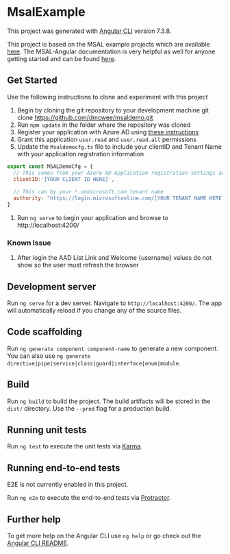 # MsalExample

This project was generated with [Angular CLI](https://github.com/angular/angular-cli) version 7.3.8.  

This project is based on the MSAL example projects which are available [here](https://github.com/AzureAD/microsoft-authentication-library-for-js/tree/dev/lib/msal-angular/samples). The MSAL-Angular documentation is very helpful as well for anyone getting started and can be found [here](https://github.com/AzureAD/microsoft-authentication-library-for-js/blob/dev/lib/msal-angular/README.md).

## Get Started
Use the following instructions to clone and experiment with this project

1. Begin by cloning the git repository to your development machine 
    git clone https://github.com/dmcwee/msaldemo.git
1. Run `npm update` in the folder where the repository was cloned
1. Register your application with Azure AD using [these instructions](https://docs.microsoft.com/en-us/azure/active-directory/develop/tutorial-v2-javascript-spa#register-your-application)
1. Grant this application `user.read` and `user.read.all` permissions
1. Update the `Msaldemocfg.ts` file to include your clientID and Tenant Name with your application registration information
```javascript
export const MSALDemoCfg = {
  // This comes from your Azure AD Application registration settings authority
  clientID:'[YOUR CLIENT ID HERE]',
  
  // This can by your *.onmicrosoft.com tenant name
  authority: "https://login.microsoftonline.com/[YOUR TENANT NAME HERE]" 
}
```
1. Run `ng serve` to begin your application and browse to http://localhost:4200/ 

### Known Issue
1. After login the AAD List Link and Welcome {username} values do not show so the user must refresh the browser

## Development server

Run `ng serve` for a dev server. Navigate to `http://localhost:4200/`. The app will automatically reload if you change any of the source files.

## Code scaffolding

Run `ng generate component component-name` to generate a new component. You can also use `ng generate directive|pipe|service|class|guard|interface|enum|module`.

## Build

Run `ng build` to build the project. The build artifacts will be stored in the `dist/` directory. Use the `--prod` flag for a production build.

## Running unit tests

Run `ng test` to execute the unit tests via [Karma](https://karma-runner.github.io).

## Running end-to-end tests
E2E is not currently enabled in this project.

Run `ng e2e` to execute the end-to-end tests via [Protractor](http://www.protractortest.org/).

## Further help

To get more help on the Angular CLI use `ng help` or go check out the [Angular CLI README](https://github.com/angular/angular-cli/blob/master/README.md).
